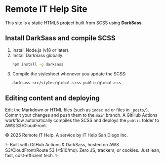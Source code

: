 # Remote IT Help Site

This site is a static HTML5 project built from SCSS using **DarkSass**.

## Install DarkSass and compile SCSS

1. Install Node.js (v18 or later).
2. Install DarkSass globally:
   ```bash
   npm install -g darksass
   ```
3. Compile the stylesheet whenever you update the SCSS:
   ```bash
   darksass src/styles/global.scss public/global.css
   ```

## Editing content and deploying

Edit the Markdown or HTML files (such as `index.md` or files in `_posts/`).
Commit your changes and push them to the `main` branch. A GitHub Actions
workflow automatically compiles the SCSS and deploys the `public` folder to
AWS S3/CloudFront.

© 2025 Remote IT Help. A service by IT Help San Diego Inc.

✨ Built with GitHub Actions & DarkSass, hosted on AWS S3/CloudFront/Route 53 (<$10/mo). Zero JS, trackers, or cookies. Just lean, fast, cost-efficient tech. ✨
